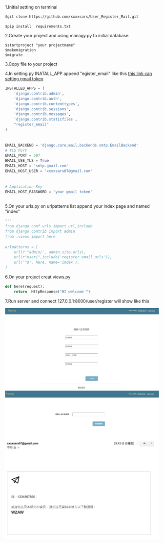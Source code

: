 1.Initial setting on terminal  

```
$git clone https://github.com/xxxxsars/User_Register_Mail.git

$pip install  requirements.txt
```

2.Create your project and using managy.py to initial database
```
$startproject "your projectname"
$makemigration
$migrate
```

3.Copy file to your project

4.In setting.py INATALL_APP append "egister_email" like this [this link can setting gmail token](https://myaccount.google.com/security)
```python
INSTALLED_APPS = (
    'django.contrib.admin',
    'django.contrib.auth',
    'django.contrib.contenttypes',
    'django.contrib.sessions',
    'django.contrib.messages',
    'django.contrib.staticfiles',
    "register_email"
)


EMAIL_BACKEND = 'django.core.mail.backends.smtp.EmailBackend'
# TLS Port
EMAIL_PORT = 587
EMAIL_USE_TLS = True
EMAIL_HOST = 'smtp.gmail.com'
EMAIL_HOST_USER = 'xxxxsars07@gmail.com'


# Application Key
EMAIL_HOST_PASSWORD = 'your gmail token'



```
5.On your urls.py  on urlpatterns list append your index page and named "index"
```python
"""
from django.conf.urls import url,include
from django.contrib import admin
from .views import here

urlpatterns = [
    url(r'^admin/', admin.site.urls),
    url(r"user/",include('register_email.urls')),
    url('^$', here, name='index'),
]

```

6.On your project creat views.py

```python
def here(request):
    return  HttpResponse("HI welcome ")
```

7.Run server and connect 127.0.0.1:8000/user/register will show like this

![](https://github.com/xxxxsars/User_Register_Mail/blob/master/git_img/register_page.png?raw=true)
![](https://github.com/xxxxsars/User_Register_Mail/blob/master/git_img/confirm_page.png?raw=true)
![](https://github.com/xxxxsars/User_Register_Mail/blob/master/git_img/confirm_mail.png?raw=true)
